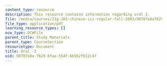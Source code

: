 ```yaml
---
content_type: resource
description: This resource contains information regarding oral 2.
file: /media/courses/21g-103-chinese-iii-regular-fall-2003/90787e8a76296faa554f6b562fb12c47_MIT21G_103F03_oral_2.pdf
file_type: application/pdf
learning_resource_types: []
ocw_type: OCWFile
parent_title: Study Materials
parent_type: CourseSection
resourcetype: Document
title: Oral -2
uid: 90787e8a-7629-6faa-554f-6b562fb12c47
---
```

